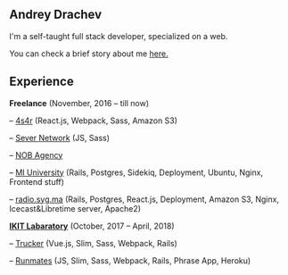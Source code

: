 ## Andrey Drachev

I'm a self-taught full stack developer, specialized on a web. 

You can check a brief story about me [here.](https://generationp.themoscowtimes.com/andrei/)

## Experience

**Freelance** (November, 2016 – till now) 

– [4s4r](4s4r.ru/) (React.js, Webpack, Sass, Amazon S3)

– [Sever Network](http://sever.network/) (JS, Sass)

– [NOB Agency](http://nobagency.com/)

– [MI University](https://mi.university/) (Rails, Postgres, Sidekiq, Deployment, Ubuntu, Nginx, Frontend stuff)

– [radio.syg.ma](https://radio.syg.ma/) (Rails, Postgres, React.js, Deployment, Amazon S3, Nginx, Icecast&Libretime server, Apache2)

**[IKIT Labaratory](https://ikitlab.com/)** (October, 2017 – April, 2018)

– [Trucker](https://www.trucker.group/) (Vue.js, Slim, Sass, Webpack, Rails)

– [Runmates](https://runmates.com/) (JS, Slim, Sass, Webpack, Rails, Phrase App, Heroku)